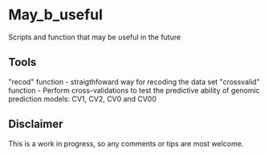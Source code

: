 # May_b_useful
Scripts and function that may be useful in the future

## Tools
"recod" function - straigthfoward way for recoding the data set
"crossvalid" function - Perform cross-validations to test the predictive ability of genomic prediction models: CV1, CV2, CV0 and CV00

## Disclaimer

This is a work in progress, so any comments or tips are most welcome. 



